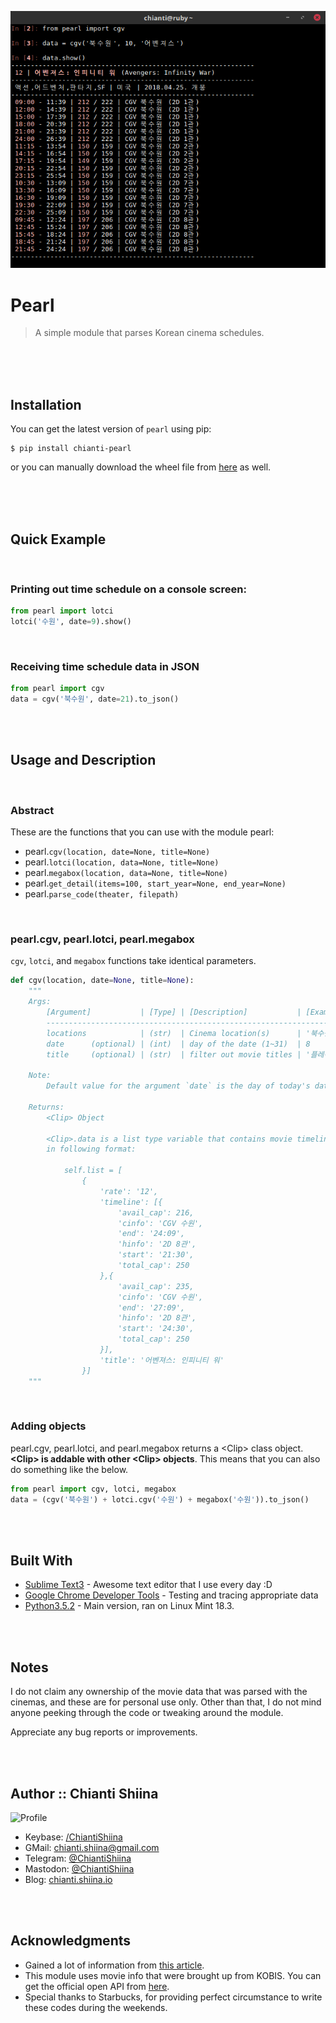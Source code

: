 ![Alt text](images/sample.png?raw=true "Pearl")

# Pearl

> A simple module that parses Korean cinema schedules.

<br><br><br>

## Installation

You can get the latest version of `pearl` using pip:

```
$ pip install chianti-pearl
```

or you can manually download the wheel file from [here](https://pypi.org/project/chianti-pearl/#files) as well.

<br><br><br>

## Quick Example

<br>

### Printing out time schedule on a console screen:

```python
from pearl import lotci
lotci('수원', date=9).show()
```

<br>

### Receiving time schedule data in JSON

```python
from pearl import cgv
data = cgv('북수원', date=21).to_json()
```

<br><br>

## Usage and Description

<br>

### Abstract

These are the functions that you can use with the module pearl:

- pearl.`cgv(location, date=None, title=None)`
- pearl.`lotci(location, data=None, title=None)`
- pearl.`megabox(location, data=None, title=None)`
- pearl.`get_detail(items=100, start_year=None, end_year=None)`
- pearl.`parse_code(theater, filepath)`

<br>

### pearl.cgv, pearl.lotci, pearl.megabox

`cgv`, `lotci`, and `megabox` functions take identical parameters.


```python
def cgv(location, date=None, title=None):
    """
    Args:
        [Argument]           | [Type] | [Description]           | [Example]
        ------------------------------------------------------------------
        locations            | (str)  | Cinema location(s)      | '북수원'
        date      (optional) | (int)  | day of the date (1~31)  | 8
        title     (optional) | (str)  | filter out movie titles | '플레이어'

    Note:
        Default value for the argument `date` is the day of today's date.

    Returns:
        <Clip> Object

        <Clip>.data is a list type variable that contains movie timelines
        in following format:

            self.list = [
                {
                    'rate': '12',
                    'timeline': [{
                        'avail_cap': 216,
                        'cinfo': 'CGV 수원',
                        'end': '24:09',
                        'hinfo': '2D 8관',
                        'start': '21:30',
                        'total_cap': 250
                    },{
                        'avail_cap': 235,
                        'cinfo': 'CGV 수원',
                        'end': '27:09',
                        'hinfo': '2D 8관',
                        'start': '24:30',
                        'total_cap': 250
                    }],
                    'title': '어벤져스: 인피니티 워'
                }]
    """
```

<br>

### Adding <Clip> objects

 pearl.cgv, pearl.lotci, and pearl.megabox returns a &lt;Clip&gt; class object. **&lt;Clip&gt; is addable with other &lt;Clip&gt; objects**. This means that you can also do something like the below.


```python
from pearl import cgv, lotci, megabox
data = (cgv('북수원') + lotci.cgv('수원') + megabox('수원')).to_json()
```

<br><br>

## Built With

* [Sublime Text3](http://www.dropwizard.io/1.0.2/docs/) - Awesome text editor that I use every day :D
* [Google Chrome Developer Tools](https://maven.apache.org/) - Testing and tracing appropriate data
* [Python3.5.2](https://rometools.github.io/rome/) - Main version, ran on Linux Mint 18.3.

<br><br>

## Notes

I do not claim any ownership of the movie data that was parsed with the cinemas, and these are for personal use only. Other than that, I do not mind anyone peeking through the code or tweaking around the module.

Appreciate any bug reports or improvements.

<br><br>

## Author :: Chianti Shiina

![Profile](https://secure.gravatar.com/avatar/cfbdcf8a254e3230621e8577619c6941?s=200)

- Keybase:  [/ChiantiShiina](https://keybase.io/chiantishiina)
- GMail:    chianti.shiina@gmail.com
- Telegram: [@ChiantiShiina](https://t.me/chiantishiina)
- Mastodon: [@ChiantiShiina](https://mastodon.social/@ChiantiShiina)
- Blog:     [chianti.shiina.io](https://chianti.shiina.io)

<br><br>

## Acknowledgments

* Gained a lot of information from [this article](https://medium.com/bothub-studio-ko/%EC%B1%97%EB%B4%87-%EB%A7%8C%EB%93%A4%EA%B8%B0-%EC%98%81%ED%99%94-%EC%83%81%EC%98%81%EA%B4%80-%EC%B0%BE%EA%B8%B0-ec9bbff353d8).
* This module uses movie info that were brought up from KOBIS. You can get the official open API from [here](http://www.kobis.or.kr/kobisopenapi/).
* Special thanks to Starbucks, for providing perfect circumstance to write these codes during the weekends.

<br>